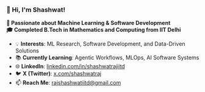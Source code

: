 ### 👋 Hi, I'm Shashwat!  
**🚀 Passionate about Machine Learning & Software Development**  
**🎓 Completed B.Tech in Mathematics and Computing from IIT Delhi**  

- 💡 **Interests**: ML Research, Software Development, and Data-Driven Solutions  
- 📚 **Currently Learning**: Agentic Workflows, MLOps, AI Software Systems  
- 🌐 **LinkedIn**: [linkedin.com/in/shashwatrajiitd](https://www.linkedin.com/in/shashwatrajiitd)  
- 🐦 **X (Twitter)**: [x.com/shashwatraj](https://x.com/SR29785864)  
- 📫 **Reach Me**: [rajshashwatiitd@gmail.com](mailto:rajshashwatiitd@gmail.com)  
 


